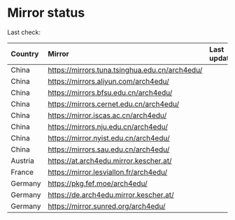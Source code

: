 <script src="./time.js"></script>
# Mirror status
Last check: <script type="text/javascript">localize(1716546055.4571085);</script>

|Country|Mirror|Last update|
|:------|:-----|:----------|
|China|https://mirrors.tuna.tsinghua.edu.cn/arch4edu/|<script type="text/javascript">localize(1716489222);</script>|
|China|https://mirrors.aliyun.com/arch4edu/|<script type="text/javascript">localize(1716489222);</script>|
|China|https://mirrors.bfsu.edu.cn/arch4edu/|<script type="text/javascript">localize(1716532507);</script>|
|China|https://mirrors.cernet.edu.cn/arch4edu/|<script type="text/javascript">localize(1716489222);</script>|
|China|https://mirror.iscas.ac.cn/arch4edu/|<script type="text/javascript">localize(1716489222);</script>|
|China|https://mirrors.nju.edu.cn/arch4edu/|<script type="text/javascript">localize(1716489222);</script>|
|China|https://mirror.nyist.edu.cn/arch4edu/|<script type="text/javascript">localize(1716489222);</script>|
|China|https://mirrors.sau.edu.cn/arch4edu/|<script type="text/javascript">localize(1716489222);</script>|
|Austria|https://at.arch4edu.mirror.kescher.at/|<script type="text/javascript">localize(1716532507);</script>|
|France|https://mirror.lesviallon.fr/arch4edu/|<script type="text/javascript">localize(1716489222);</script>|
|Germany|https://pkg.fef.moe/arch4edu/|<script type="text/javascript">localize(1716532507);</script>|
|Germany|https://de.arch4edu.mirror.kescher.at/|<script type="text/javascript">localize(1716532507);</script>|
|Germany|https://mirror.sunred.org/arch4edu/|<script type="text/javascript">localize(1716532507);</script>|

<script src="./tablefilter/tablefilter.js"></script>
<script src="./table.js"></script>